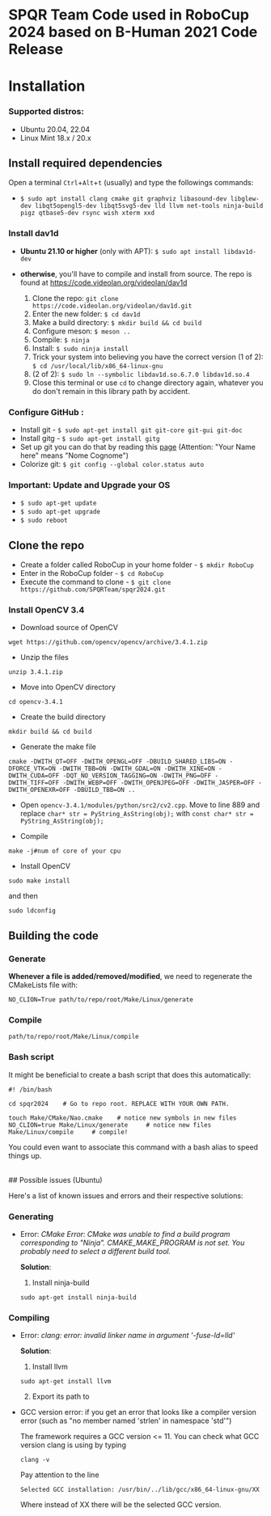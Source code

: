 # SPQR Team Code used in RoboCup 2024 based on B-Human 2021 Code Release

# Installation

### Supported distros:
* Ubuntu 20.04, 22.04
* Linux Mint 18.x / 20.x

## Install required dependencies
Open a terminal `Ctrl`+`Alt`+`t` (usually) and type the followings commands: <br>
* `$ sudo apt install clang cmake git graphviz libasound-dev libglew-dev libqt5opengl5-dev libqt5svg5-dev lld llvm net-tools ninja-build pigz qtbase5-dev rsync wish xterm xxd` 

### Install dav1d
* **Ubuntu 21.10 or higher** (only with APT): `$ sudo apt install libdav1d-dev`

* **otherwise**, you'll have to compile and install from source. The repo is found at https://code.videolan.org/videolan/dav1d

  1. Clone the repo: `git clone https://code.videolan.org/videolan/dav1d.git`
  2. Enter the new folder: `$ cd dav1d`
  3. Make a build directory: `$ mkdir build && cd build`
  4. Configure meson: `$ meson ..`
  5. Compile: `$ ninja`
  6. Install: `$ sudo ninja install`
  7. Trick your system into believing you have the correct version (1 of 2): `$ cd /usr/local/lib/x86_64-linux-gnu`
  8. (2 of 2): `$ sudo ln --symbolic libdav1d.so.6.7.0 libdav1d.so.4`
  9. Close this terminal or use `cd` to change directory again, whatever you do don't remain in this library path by accident.



### Configure GitHub :
  * Install git - `$ sudo apt-get install git git-core git-gui git-doc`
  * Install gitg - `$ sudo apt-get install gitg`
  * Set up git you can do that by reading this [page](http://help.github.com/linux-set-up-git) (Attention: "Your Name here" means "Nome Cognome")
  * Colorize git: `$ git config --global color.status auto`


### Important: Update and Upgrade your OS
* `$ sudo apt-get update`
* `$ sudo apt-get upgrade`
* `$ sudo reboot`

## Clone the repo
  * Create a folder called RoboCup in your home folder - `$ mkdir RoboCup`
  * Enter in the RoboCup folder - `$ cd RoboCup`
  * Execute the command to clone - `$ git clone https://github.com/SPQRTeam/spqr2024.git`


### Install OpenCV 3.4

* Download source of OpenCV
```
wget https://github.com/opencv/opencv/archive/3.4.1.zip
```
* Unzip the files
```
unzip 3.4.1.zip
```
* Move into OpenCV directory
```
cd opencv-3.4.1
```
* Create the build directory 
```
mkdir build && cd build
```
* Generate the make file
```
cmake -DWITH_QT=OFF -DWITH_OPENGL=OFF -DBUILD_SHARED_LIBS=ON -DFORCE_VTK=ON -DWITH_TBB=ON -DWITH_GDAL=ON -DWITH_XINE=ON -DWITH_CUDA=OFF -DQT_NO_VERSION_TAGGING=ON -DWITH_PNG=OFF -DWITH_TIFF=OFF -DWITH_WEBP=OFF -DWITH_OPENJPEG=OFF -DWITH_JASPER=OFF -DWITH_OPENEXR=OFF -DBUILD_TBB=ON ..

```
* Open `opencv-3.4.1/modules/python/src2/cv2.cpp`. Move to line 889 and replace `char* str = PyString_AsString(obj);` with `const char* str = PyString_AsString(obj);` 

* Compile
```
make -j#num of core of your cpu
```
* Install OpenCV
```
sudo make install
```
and then
```
sudo ldconfig
```

## Building the code


### Generate
**Whenever a file is added/removed/modified**, we need to regenerate the CMakeLists file with:
  ```
  NO_CLION=True path/to/repo/root/Make/Linux/generate 
  ```

### Compile
  ```
  path/to/repo/root/Make/Linux/compile
  ```

### Bash script

It might be beneficial to create a bash script that does this automatically:
  ```
  #! /bin/bash

  cd spqr2024    # Go to repo root. REPLACE WITH YOUR OWN PATH.

  touch Make/CMake/Nao.cmake    # notice new symbols in new files
  NO_CLION=true Make/Linux/generate     # notice new files
  Make/Linux/compile     # compile! 
  ```

You could even want to associate this command with a bash alias to speed things up.

</br>
## Possible issues (Ubuntu)

Here's a list of known issues and errors and their respective solutions:

### Generating

* Error: *CMake Error: CMake was unable to find a build program corresponding to "Ninja".  CMAKE_MAKE_PROGRAM is not set.  You probably need to select a different build tool.*
  
  **Solution**:
  1) Install ninja-build
  ```
  sudo apt-get install ninja-build
  ```


### Compiling
* Error: *clang: error: invalid linker name in argument '-fuse-ld=lld'*
  
  **Solution**:
  1) Install llvm
  ```
  sudo apt-get install llvm
  ```
  2) Export its path to 
* GCC version error: if you get an error that looks like a compiler version error (such as "no member named 'strlen' in namespace 'std'")

  The framework requires a GCC version <= 11. You can check what GCC version clang is using by typing 
  ```
  clang -v
  ```  
  Pay attention to the line 
  ```
  Selected GCC installation: /usr/bin/../lib/gcc/x86_64-linux-gnu/XX
  ```
  Where instead of XX there will be the selected GCC version.

